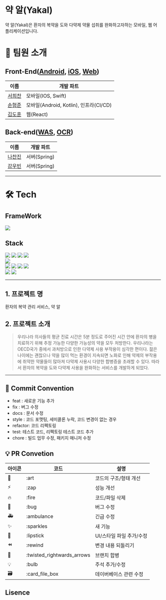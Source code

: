 # 약 알(Yakal)

약 알(Yakal)은 환자의 복약을 도와 다약제 약물 섭취를 완화하고자하는 모바일, 웹 어플리케이션입니다. 

# 👋 팀원 소개

## Front-End([Android](./frontend-android/README.md), [iOS](./frontend-ios/README.md), [Web](./frontend-web/README.md))

| 이름                                      | 개발 파트                              |
| ----------------------------------------- | -------------------------------------- |
| [서희찬](https://github.com/seochan99)    | 모바일(IOS, Swift)                     |
| [손형준](https://github.com/HyungJoonSon) | 모바일(Android, Kotlin), 인프라(CI/CD) |
| [김도훈](https://github.com/DoHunKim1215) | 웹(React)                              |

## Back-end([WAS](./backend-server/README.md), [OCR](./ocr/README.md))

| 이름                                  | 개발 파트    |
| ------------------------------------- | ------------ |
| [나찬진](https://github.com/ckswls56) | 서버(Spring) |
| [강우빈](https://github.com/Shortood) | 서버(Spring) |

---

# 🛠️ Tech

## FrameWork

<div>
    <img src="https://img.shields.io/badge/Spring Boot-6DB33F?style=for-the-badge&logo=Spring Boot&logoColor=white" />
</div>

## Stack

<div>
    <img src="https://img.shields.io/badge/Java-ED8B00?style=for-the-badge&logo=openjdk&logoColor=white"/>
    <img src="https://img.shields.io/badge/Swift-FA7343?style=for-the-badge&logo=swift&logoColor=white" />
    <img src="https://img.shields.io/badge/React-61DAFB?style=for-the-badge&logo=React&logoColor=white">
    <img src="https://img.shields.io/badge/Android-3DDC84?style=for-the-badge&logo=Android&logoColor=white">
    <br>
    <!-- Front 추가 -->
    <img src="https://img.shields.io/badge/http-0.13.6-red?style=for-the-badge"/>
    <br>
    <img src="https://img.shields.io/badge/JPA-6DB33F?style=for-the-badge&logo=Spring Boot&logoColor=white" />
    <img src="https://img.shields.io/badge/Spring_Security-6DB33F?style=for-the-badge&logo=Spring-Security&logoColor=white"/>
    <img src="https://img.shields.io/badge/json%20web%20tokens-323330?style=for-the-badge&logo=json-web-tokens&logoColor=pink"/>
    <img src="https://img.shields.io/badge/Hibernate-59666C?style=for-the-badge&logo=Hibernate&logoColor=white" />
    <br>
    <img src="https://img.shields.io/badge/MySQL-4479A1?style=for-the-badge&logo=MySQL&logoColor=white"/>
    <img src="https://img.shields.io/badge/Firebase-FFCA28?style=for-the-badge&logo=firebase&logoColor=black"/>
</div>

---

## 1. 프로젝트 명

환자의 복약 관리 서비스, 약 알

## 2. 프로젝트 소개

> 우리나라 의사들의 평균 진료 시간은 5분 정도로 주어진 시간 안에 환자의 병을 치료하기 위해 추정 가능한 다양한 가능성의 약을 모두 처방한다. 우리나라는 OECD국가 중에서 과처방으로 인한 다약제 사용 부작용이 심각한 편이다. 젊은 나이에는 괜찮으나 약을 많이 먹는 환경이 지속되면 노화로 인해 약제의 부작용에 취약한 약물들이 많아져 다약제 사용시 다양한 합병증을 초래할 수 있다. 따라서 환자의 복약을 도와 다약제 사용을 완화하는 서비스를 개발하게 되었다.

---

## 🎯 Commit Convention

-   feat : 새로운 기능 추가
-   fix : 버그 수정
-   docs : 문서 수정
-   style : 코드 포맷팅, 세미콜론 누락, 코드 변경이 없는 경우
-   refactor: 코드 리펙토링
-   test: 테스트 코드, 리펙토링 테스트 코드 추가
-   chore : 빌드 업무 수정, 패키지 매니저 수정

## 💡 PR Convetion

| 아이콘 | 코드                       | 설명                     |
| ------ | -------------------------- | ------------------------ |
| 🎨     | :art                       | 코드의 구조/형태 개선    |
| ⚡️    | :zap                       | 성능 개선                |
| 🔥     | :fire                      | 코드/파일 삭제           |
| 🐛     | :bug                       | 버그 수정                |
| 🚑     | :ambulance                 | 긴급 수정                |
| ✨     | :sparkles                  | 새 기능                  |
| 💄     | :lipstick                  | UI/스타일 파일 추가/수정 |
| ⏪     | :rewind                    | 변경 내용 되돌리기       |
| 🔀     | :twisted_rightwards_arrows | 브랜치 합병              |
| 💡     | :bulb                      | 주석 추가/수정           |
| 🗃      | :card_file_box             | 데이버베이스 관련 수정   |

## Lisence
